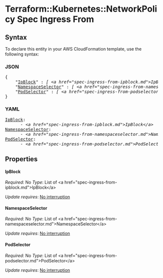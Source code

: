 # Terraform::Kubernetes::NetworkPolicy Spec Ingress From

## Syntax

To declare this entity in your AWS CloudFormation template, use the following syntax:

### JSON

<pre>
{
    "<a href="#ipblock" title="IpBlock">IpBlock</a>" : <i>[ &lt;a href=&#34;spec-ingress-from-ipblock.md&#34;&gt;IpBlock&lt;/a&gt;, ... ]</i>,
    "<a href="#namespaceselector" title="NamespaceSelector">NamespaceSelector</a>" : <i>[ &lt;a href=&#34;spec-ingress-from-namespaceselector.md&#34;&gt;NamespaceSelector&lt;/a&gt;, ... ]</i>,
    "<a href="#podselector" title="PodSelector">PodSelector</a>" : <i>[ &lt;a href=&#34;spec-ingress-from-podselector.md&#34;&gt;PodSelector&lt;/a&gt;, ... ]</i>
}
</pre>

### YAML

<pre>
<a href="#ipblock" title="IpBlock">IpBlock</a>: <i>
      - &lt;a href=&#34;spec-ingress-from-ipblock.md&#34;&gt;IpBlock&lt;/a&gt;</i>
<a href="#namespaceselector" title="NamespaceSelector">NamespaceSelector</a>: <i>
      - &lt;a href=&#34;spec-ingress-from-namespaceselector.md&#34;&gt;NamespaceSelector&lt;/a&gt;</i>
<a href="#podselector" title="PodSelector">PodSelector</a>: <i>
      - &lt;a href=&#34;spec-ingress-from-podselector.md&#34;&gt;PodSelector&lt;/a&gt;</i>
</pre>

## Properties

#### IpBlock

_Required_: No
_Type_: List of &lt;a href=&#34;spec-ingress-from-ipblock.md&#34;&gt;IpBlock&lt;/a&gt;

_Update requires_: [No interruption](https://docs.aws.amazon.com/AWSCloudFormation/latest/UserGuide/using-cfn-updating-stacks-update-behaviors.html#update-no-interrupt)

#### NamespaceSelector

_Required_: No
_Type_: List of &lt;a href=&#34;spec-ingress-from-namespaceselector.md&#34;&gt;NamespaceSelector&lt;/a&gt;

_Update requires_: [No interruption](https://docs.aws.amazon.com/AWSCloudFormation/latest/UserGuide/using-cfn-updating-stacks-update-behaviors.html#update-no-interrupt)

#### PodSelector

_Required_: No
_Type_: List of &lt;a href=&#34;spec-ingress-from-podselector.md&#34;&gt;PodSelector&lt;/a&gt;

_Update requires_: [No interruption](https://docs.aws.amazon.com/AWSCloudFormation/latest/UserGuide/using-cfn-updating-stacks-update-behaviors.html#update-no-interrupt)

